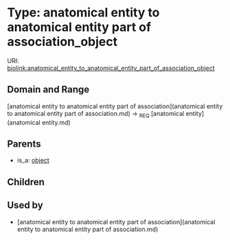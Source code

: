 
# Type: anatomical entity to anatomical entity part of association_object




URI: [biolink:anatomical_entity_to_anatomical_entity_part_of_association_object](https://w3id.org/biolink/vocab/anatomical_entity_to_anatomical_entity_part_of_association_object)


## Domain and Range

[anatomical entity to anatomical entity part of association](anatomical entity to anatomical entity part of association.md) ->  <sub>REQ</sub> [anatomical entity](anatomical entity.md)

## Parents

 *  is_a: [object](anatomical_entity_to_anatomical_entity_association_object.md)

## Children


## Used by

 * [anatomical entity to anatomical entity part of association](anatomical entity to anatomical entity part of association.md)
